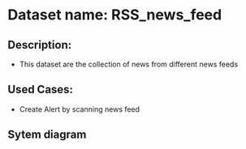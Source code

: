 
# Dataset name: RSS_news_feed

## Description:
* This dataset are the collection of news from different news feeds   

## Used Cases:  
* Create Alert by scanning news feed  

## Sytem diagram  
